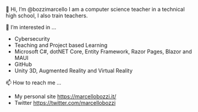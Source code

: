 👋 Hi, I’m @bozzimarcello
I am a computer science teacher in a technical high school, I also train teachers.

👀 I’m interested in ...
- Cybersecurity
- Teaching and Project based Learning
- Microsoft C#, dotNET Core, Entity Framework, Razor Pages, Blazor and MAUI
- GitHub
- Unity 3D, Augmented Reality and Virtual Reality

📫 How to reach me ...
- My personal site https://marcellobozzi.it/
- Twitter https://twitter.com/marcellobozzi
